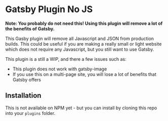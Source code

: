 # Gatsby Plugin No JS

**Note: You probably do not need this! Using this plugin will remove a lot of the benefits of Gatsby.**

This Gasby plugin will remove all Javascript and JSON from production builds. This could be useful if you are making a really small or light website which does not require any Javascript, but you still want to use Gatsby.

This plugin is a still a WIP, and there a few issues such as:
- This plugin does not work with gatsby-image
- If you use this on a multi-page site, you will lose a lot of benefits that Gatsby offers


## Installation

This is not available on NPM yet - but you can install by cloning this repo into your `plugins` folder.
